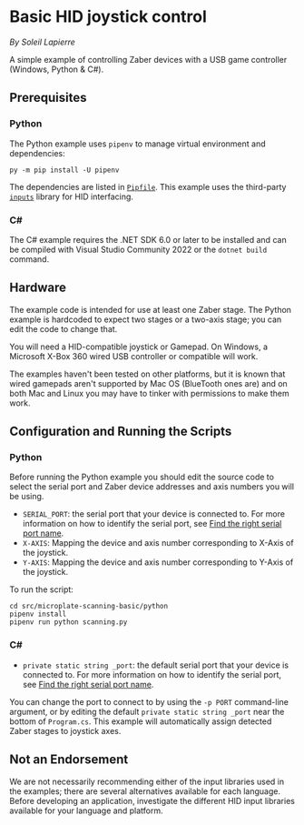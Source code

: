 # Basic HID joystick control

*By Soleil Lapierre*

A simple example of controlling Zaber devices with a USB game controller (Windows, Python & C#).

## Prerequisites

### Python

The Python example uses `pipenv` to manage virtual environment and dependencies:

    py -m pip install -U pipenv

The dependencies are listed in [`Pipfile`](./python/Pipfile).
This example uses the third-party [`inputs`](https://pypi.org/project/inputs/) library for HID interfacing.

### C#

The C# example requires the .NET SDK 6.0 or later to be installed and can be compiled with
Visual Studio Community 2022 or the `dotnet build` command.

## Hardware

The example code is intended for use at least one Zaber stage. The Python example is hardcoded to expect
two stages or a two-axis stage; you can edit the code to change that.

You will need a HID-compatible joystick or Gamepad. On Windows, a Microsoft X-Box 360 wired USB controller
or compatible will work.

The examples haven't been tested on other platforms, but it is known that wired gamepads aren't supported
by Mac OS (BlueTooth ones are) and on both Mac and Linux you may have to tinker with permissions to make
them work.

## Configuration and Running the Scripts

### Python

Before running the Python example you should edit the source code to select the serial port and Zaber device
addresses and axis numbers you will be using.

- `SERIAL_PORT`: the serial port that your device is connected to.
For more information on how to identify the serial port,
see [Find the right serial port name](https://software.zaber.com/motion-library/docs/guides/find_right_port).
- `X-AXIS`: Mapping the device and axis number corresponding to X-Axis of the joystick.
- `Y-AXIS`: Mapping the device and axis number corresponding to Y-Axis of the joystick.

To run the script:

    cd src/microplate-scanning-basic/python
    pipenv install
    pipenv run python scanning.py

### C#

- `private static string _port`: the default serial port that your device is connected to.
For more information on how to identify the serial port,
see [Find the right serial port name](https://software.zaber.com/motion-library/docs/guides/find_right_port).

You can change the port to connect to by using the `-p PORT` command-line argument, or by
editing the default `private static string _port` near the bottom of `Program.cs`.
This example will automatically assign detected Zaber stages to joystick axes.

## Not an Endorsement

We are not necessarily recommending either of the input libraries used in the examples; there
are several alternatives available for each language. Before developing an application, investigate
the different HID input libraries available for your language and platform.
